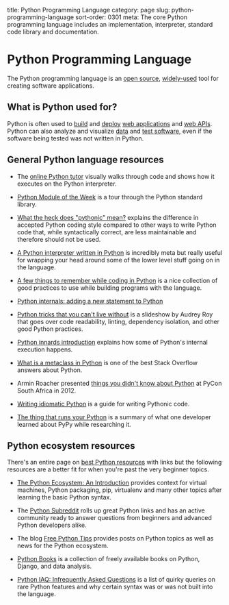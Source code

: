 title: Python Programming Language
category: page
slug: python-programming-language
sort-order: 0301
meta: The core Python programming language includes an implementation, interpreter, standard code library and documentation.


# Python Programming Language
The Python programming language is an 
[open source](https://www.python.org/downloads/source/), 
[widely-used](/why-use-python.html) tool for 
creating software applications.


## What is Python used for?
Python is often used to [build](/web-frameworks.html) and [deploy](/deployment.html) 
[web applications](/web-development.html) and 
[web APIs](/application-programming-interfaces.html). Python
can also analyze and visualize [data](/data.html) 
and [test software](/testing.html), even if the software being
tested was not written in Python.


## General Python language resources
* The [online Python tutor](http://www.pythontutor.com/) visually walks
  through code and shows how it executes on the Python interpreter.

* [Python Module of the Week](http://pymotw.com/2/index.html) is a tour
  through the Python standard library.

* [What the heck does "pythonic" mean?](http://halitalptekin.tumblr.com/post/30028271874/pythonic-syntax)
  explains the difference in accepted Python coding style compared to other
  ways to write Python code that, while syntactically correct, are less
  maintainable and therefore should not be used.

* [A Python interpreter written in Python](http://aosabook.org/en/500L/a-python-interpreter-written-in-python.html)
  is incredibly meta but really useful for wrapping your head around some
  of the lower level stuff going on in the language.

* [A few things to remember while coding in Python](http://satyajit.ranjeev.in/2012/05/17/python-a-few-things-to-remember.html)
  is a nice collection of good practices to use while building programs
  with the language. 

* [Python internals: adding a new statement to Python](http://eli.thegreenplace.net/2010/06/30/python-internals-adding-a-new-statement-to-python/)

* [Python tricks that you can't live without](http://www.slideshare.net/audreyr/python-tricks-that-you-cant-live-without)
  is a slideshow by Audrey Roy that goes over code readability, linting,
  dependency isolation, and other good Python practices.

* [Python innards introduction](http://tech.blog.aknin.name/2010/04/02/pythons-innards-introduction/)
  explains how some of Python's internal execution happens.

* [What is a metaclass in Python](http://stackoverflow.com/questions/100003/what-is-a-metaclass-in-python)
  is one of the best Stack Overflow answers about Python.

* Armin Roacher presented [things you didn't know about Python](https://speakerdeck.com/mitsuhiko/didntknow)
  at PyCon South Africa in 2012.

* [Writing idiomatic Python](http://www.jeffknupp.com/blog/2012/10/04/writing-idiomatic-python/)
  is a guide for writing Pythonic code.

* [The thing that runs your Python](http://ashfall.github.io/blog/2012/10/23/the-thing-that-runs-your-python/)
  is a summary of what one developer learned about PyPy while researching it. 


## Python ecosystem resources
There's an entire page on [best Python resources](/best-python-resources.html)
with links but the following resources are a better fit for when you're past 
the very beginner topics.

* [The Python Ecosystem: An Introduction](http://mirnazim.org/writings/python-ecosystem-introduction/)
  provides context for virtual machines, Python packaging, pip, virtualenv
  and many other topics after learning the basic Python syntax. 

* The [Python Subreddit](http://www.reddit.com/r/python) rolls up great
  Python links and has an active community ready to answer questions from
  beginners and advanced Python developers alike.

* The blog [Free Python Tips](http://freepythontips.wordpress.com/) provides
  posts on Python topics as well as news for the Python ecosystem.

* [Python Books](http://pythonbooks.revolunet.com/) is a collection of freely
  available books on Python, Django, and data analysis.

* [Python IAQ: Infrequently Asked Questions](http://norvig.com/python-iaq.html)
  is a list of quirky queries on rare Python features and why certain syntax
  was or was not built into the language.


